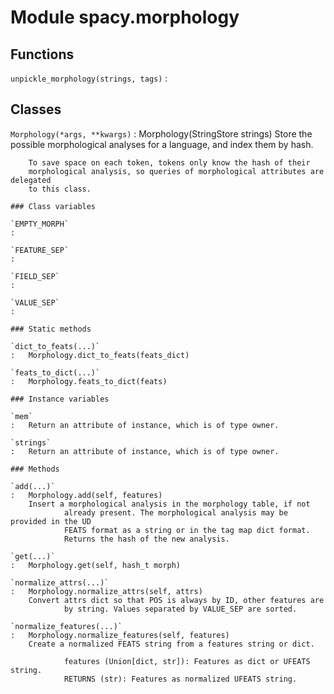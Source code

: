 Module spacy.morphology
=======================

Functions
---------

    
`unpickle_morphology(strings, tags)`
:   

Classes
-------

`Morphology(*args, **kwargs)`
:   Morphology(StringStore strings)
    Store the possible morphological analyses for a language, and index them
        by hash.
    
        To save space on each token, tokens only know the hash of their
        morphological analysis, so queries of morphological attributes are delegated
        to this class.

    ### Class variables

    `EMPTY_MORPH`
    :

    `FEATURE_SEP`
    :

    `FIELD_SEP`
    :

    `VALUE_SEP`
    :

    ### Static methods

    `dict_to_feats(...)`
    :   Morphology.dict_to_feats(feats_dict)

    `feats_to_dict(...)`
    :   Morphology.feats_to_dict(feats)

    ### Instance variables

    `mem`
    :   Return an attribute of instance, which is of type owner.

    `strings`
    :   Return an attribute of instance, which is of type owner.

    ### Methods

    `add(...)`
    :   Morphology.add(self, features)
        Insert a morphological analysis in the morphology table, if not
                already present. The morphological analysis may be provided in the UD
                FEATS format as a string or in the tag map dict format.
                Returns the hash of the new analysis.

    `get(...)`
    :   Morphology.get(self, hash_t morph)

    `normalize_attrs(...)`
    :   Morphology.normalize_attrs(self, attrs)
        Convert attrs dict so that POS is always by ID, other features are
                by string. Values separated by VALUE_SEP are sorted.

    `normalize_features(...)`
    :   Morphology.normalize_features(self, features)
        Create a normalized FEATS string from a features string or dict.
        
                features (Union[dict, str]): Features as dict or UFEATS string.
                RETURNS (str): Features as normalized UFEATS string.